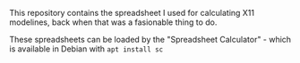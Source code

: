 This repository contains the spreadsheet I used for calculating X11 modelines,
back when that was a fasionable thing to do.

These spreadsheets can be loaded by the "Spreadsheet Calculator" - which is
available in Debian with `apt install sc`

